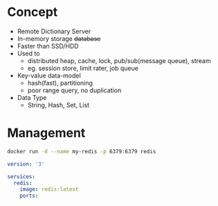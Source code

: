 # Concept

* Remote Dictionary Server
* In-memory storage ~~database~~
* Faster than SSD/HDD
* Used to
	* distributed heap, cache, lock, pub/sub(message queue), stream
	* eg. session store, limit rater, job queue
* Key-value data-model
	* hash(fast), partitioning
	* poor range query, no duplication
* Data Type
	* String, Hash, Set, List

# Management

```bash
docker run -d --name my-redis -p 6379:6379 redis
```

```yaml
version: '3'

services:
  redis:
    image: redis:latest
    ports:
    
```